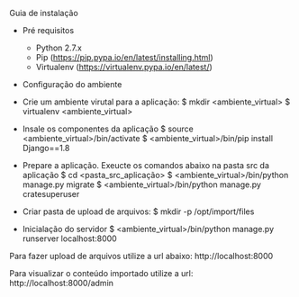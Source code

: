 Guia de instalação

* Pré requisitos
  - Python 2.7.x
  - Pip (https://pip.pypa.io/en/latest/installing.html)
  - Virtualenv (https://virtualenv.pypa.io/en/latest/)

* Configuração do ambiente
- Crie um ambiente virutal para a aplicação:
  $ mkdir <ambiente_virtual>
  $ virtualenv <ambiente_virtual>

- Insale os componentes da aplicação
  $ source <ambiente_virtual>/bin/activate
  $ <ambiente_virtual>/bin/pip install Django==1.8

- Prepare a aplicação. Exeucte os comandos abaixo na pasta src da aplicação
  $ cd <pasta_src_aplicação>
  $ <ambiente_virtual>/bin/python manage.py migrate
  $ <ambiente_virtual>/bin/python manage.py cratesuperuser

- Criar pasta de upload de arquivos:
  $ mkdir -p /opt/import/files

- Inicialação do servidor
  $ <ambiente_virtual>/bin/python manage.py runserver localhost:8000

Para fazer upload de arquivos utilize a url abaixo:
http://localhost:8000

Para visualizar o conteúdo importado utilize a url:
http://localhost:8000/admin
	
